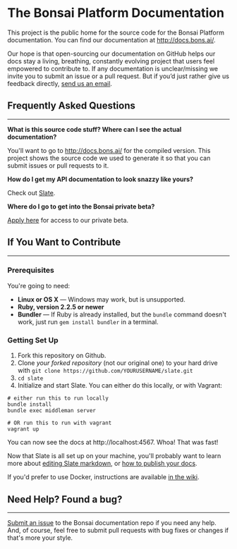 # The Bonsai Platform Documentation

This project is the public home for the source code for the Bonsai Platform documentation. You can find our documentation at http://docs.bons.ai/.

Our hope is that open-sourcing our documentation on GitHub helps our docs stay a living, breathing, constantly evolving project that users feel empowered to contribute to. If any documentation is unclear/missing we invite you to submit an issue or a pull request. But if you’d just rather give us feedback directly, [send us an email](mailto:support@bons.ai).

## Frequently Asked Questions
--------------------------

**What is this source code stuff? Where can I see the actual documentation?**

You'll want to go to http://docs.bons.ai/ for the compiled version. This project shows the source code we used to generate it so that you can submit issues or pull requests to it.

**How do I get my API documentation to look snazzy like yours?**

Check out [Slate](lord.github.io/slate).

**Where do I go to get into the Bonsai private beta?**

[Apply here](http://pages.bons.ai/apply.html) for access to our private beta.

## If You Want to Contribute
------------------------------

### Prerequisites

You're going to need:

 - **Linux or OS X** — Windows may work, but is unsupported.
 - **Ruby, version 2.2.5 or newer**
 - **Bundler** — If Ruby is already installed, but the `bundle` command doesn't work, just run `gem install bundler` in a terminal.

### Getting Set Up

1. Fork this repository on Github.
2. Clone *your forked repository* (not our original one) to your hard drive with `git clone https://github.com/YOURUSERNAME/slate.git`
3. `cd slate`
4. Initialize and start Slate. You can either do this locally, or with Vagrant:

```shell
# either run this to run locally
bundle install
bundle exec middleman server

# OR run this to run with vagrant
vagrant up
```

You can now see the docs at http://localhost:4567. Whoa! That was fast!

Now that Slate is all set up on your machine, you'll probably want to learn more about [editing Slate markdown](https://github.com/lord/slate/wiki/Markdown-Syntax), or [how to publish your docs](https://github.com/lord/slate/wiki/Deploying-Slate).

If you'd prefer to use Docker, instructions are available [in the wiki](https://github.com/lord/slate/wiki/Docker).

## Need Help? Found a bug?
-----------------------

[Submit an issue](https://github.com/BonsaiAI/bonsaiai.github.io/issues) to the Bonsai documentation repo if you need any help. And, of course, feel free to submit pull requests with bug fixes or changes if that's more your style.

